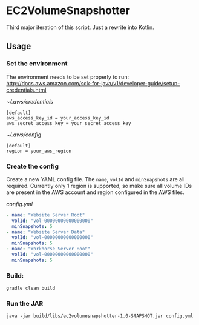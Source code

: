 # EC2VolumeSnapshotter

Third major iteration of this script. Just a rewrite into Kotlin.

## Usage

### Set the environment
The environment needs to be set properly to run:
http://docs.aws.amazon.com/sdk-for-java/v1/developer-guide/setup-credentials.html

_~/.aws/credentials_

```
[default]
aws_access_key_id = your_access_key_id
aws_secret_access_key = your_secret_access_key
```

_~/.aws/config_

```
[default]
region = your_aws_region
```

### Create the config
Create a new YAML config file. The `name`, `volId` and `minSnapshots` are all required. Currently only 1 region is supported, so make sure all volume IDs are present in the AWS account and region configured in the AWS files.

_config.yml_

```yaml
- name: "Website Server Root"
  volId: "vol-00000000000000000"
  minSnapshots: 5
- name: "Website Server Data"
  volId: "vol-00000000000000000"
  minSnapshots: 5
- name: "Workhorse Server Root"
  volId: "vol-00000000000000000"
  minSnapshots: 5
```

### Build:

```
gradle clean build
```

### Run the JAR

```
java -jar build/libs/ec2volumesnapshotter-1.0-SNAPSHOT.jar config.yml
```
